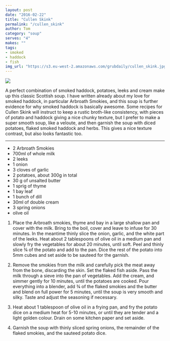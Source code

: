 ```yaml
---
layout: post
date: "2016-02-22"
title: "Cullen Skink"
permalink: "/cullen_skink"
author: Tom
category: "soup"
serves: "4"
makes: ""
tags:
- smoked
- haddock
- fish
img_url: "https://s3.eu-west-2.amazonaws.com/grubdaily/cullen_skink.jpg"
---
```

<img src="https://s3.eu-west-2.amazonaws.com/grubdaily/cullen_skink.jpg" />

A perfect combination of smoked haddock, potatoes, leeks and cream make up this classic Scottish soup. I have written already about my love for smoked haddock, in particular Arbroath Smokies, and this soup is further evidence for why smoked haddock is basically awesome. Some recipes for Cullen Skink will instruct to keep a rustic broth-like consistency, with pieces of potato and haddock giving a nice chunky texture, but I prefer to make a super smooth soup, like a veloute, and then garnish the soup with diced potatoes, flaked smoked haddock and herbs. This gives a nice texture contrast, but also looks fantastic too.

---
* 2 Arbroath Smokies
* 700ml of whole milk
* 2 leeks
* 1 onion
* 3 cloves of garlic
* 2 potatoes, about 300g in total
* 30 g  of unsalted butter
* 1 sprig of thyme
* 1 bay leaf
* 1 bunch of dill
* 30ml of double cream
* 3 spring onions
* olive oil

1. Place the Arbroath smokies, thyme and bay in a large shallow pan and cover with the milk. Bring to the boil, cover and leave to infuse for 30 minutes. In the meantime thinly slice the onion, garlic, and the white part of the leeks. Heat about 2 tablespoons of olive oil in a medium pan and slowly fry the vegetables for about 20 minutes, until soft. Peel and thinly slice ¾ of the potato and add to the pan. Dice the rest of the potato into 5mm cubes and set aside to be sauteed for the garnish.

2. Remove the smokies from the milk and carefully pick the meat away from the bone, discarding the skin. Set the flaked fish aside. Pass the milk through a sieve into the pan of vegetables. Add the cream, and simmer gently for 10 minutes, until the potatoes are cooked. Pour everything into a blender, add ¾ of the flaked smokies and the butter and blend on full power for 5 minutes, until the soup is very smooth and silky. Taste and adjust the seasoning if necessary.

3. Heat  about 1 tablespoon of olive oil in a frying pan, and fry the potato dice on a medium heat for 5-10 minutes, or until they are tender and a light golden colour. Drain on some kitchen paper and set aside.

4. Garnish the soup with thinly sliced spring onions, the remainder of the flaked smokies, and the sauteed potato dice.

